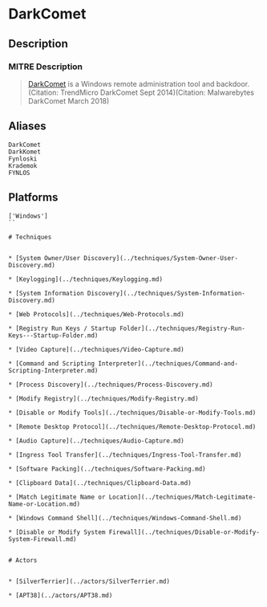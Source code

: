 
# DarkComet

## Description

### MITRE Description

> [DarkComet](https://attack.mitre.org/software/S0334) is a Windows remote administration tool and backdoor.(Citation: TrendMicro DarkComet Sept 2014)(Citation: Malwarebytes DarkComet March 2018)

## Aliases

```
DarkComet
DarkKomet
Fynloski
Krademok
FYNLOS
```

## Platforms

```
['Windows']
``

# Techniques


* [System Owner/User Discovery](../techniques/System-Owner-User-Discovery.md)

* [Keylogging](../techniques/Keylogging.md)
    
* [System Information Discovery](../techniques/System-Information-Discovery.md)
    
* [Web Protocols](../techniques/Web-Protocols.md)
    
* [Registry Run Keys / Startup Folder](../techniques/Registry-Run-Keys---Startup-Folder.md)
    
* [Video Capture](../techniques/Video-Capture.md)
    
* [Command and Scripting Interpreter](../techniques/Command-and-Scripting-Interpreter.md)
    
* [Process Discovery](../techniques/Process-Discovery.md)
    
* [Modify Registry](../techniques/Modify-Registry.md)
    
* [Disable or Modify Tools](../techniques/Disable-or-Modify-Tools.md)
    
* [Remote Desktop Protocol](../techniques/Remote-Desktop-Protocol.md)
    
* [Audio Capture](../techniques/Audio-Capture.md)
    
* [Ingress Tool Transfer](../techniques/Ingress-Tool-Transfer.md)
    
* [Software Packing](../techniques/Software-Packing.md)
    
* [Clipboard Data](../techniques/Clipboard-Data.md)
    
* [Match Legitimate Name or Location](../techniques/Match-Legitimate-Name-or-Location.md)
    
* [Windows Command Shell](../techniques/Windows-Command-Shell.md)
    
* [Disable or Modify System Firewall](../techniques/Disable-or-Modify-System-Firewall.md)
    

# Actors


* [SilverTerrier](../actors/SilverTerrier.md)

* [APT38](../actors/APT38.md)
    
